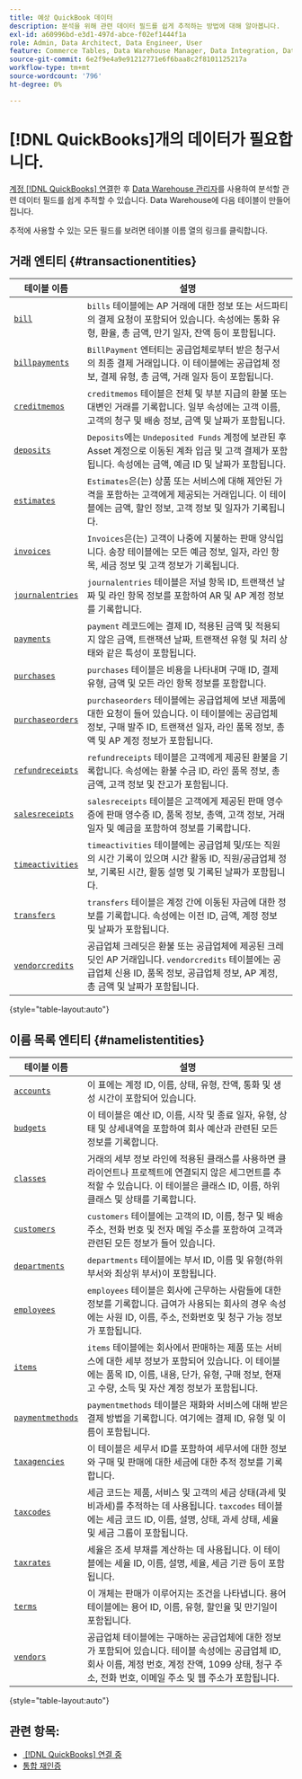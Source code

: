 ```yaml
---
title: 예상 QuickBook 데이터
description: 분석을 위해 관련 데이터 필드를 쉽게 추적하는 방법에 대해 알아봅니다.
exl-id: a60996bd-e3d1-497d-abce-f02ef1444f1a
role: Admin, Data Architect, Data Engineer, User
feature: Commerce Tables, Data Warehouse Manager, Data Integration, Data Import/Export
source-git-commit: 6e2f9e4a9e91212771e6f6baa8c2f8101125217a
workflow-type: tm+mt
source-wordcount: '796'
ht-degree: 0%

---
```


# [!DNL QuickBooks]개의 데이터가 필요합니다.

[계정 [!DNL QuickBooks] 연결](../../../data-analyst/importing-data/integrations/quickbooks.md)한 후 [Data Warehouse 관리자](../../../data-analyst/data-warehouse-mgr/tour-dwm.md)를 사용하여 분석할 관련 데이터 필드를 쉽게 추적할 수 있습니다. Data Warehouse에 다음 테이블이 만들어집니다.

추적에 사용할 수 있는 모든 필드를 보려면 테이블 이름 열의 링크를 클릭합니다.

## 거래 엔티티 {#transactionentities}

| **테이블 이름** | **설명** |
|-----|-----|
| [`bill`](https://developer.intuit.com/app/developer/qbo/docs/api/accounting/all-entities/Bill) | `bills` 테이블에는 AP 거래에 대한 정보 또는 서드파티의 결제 요청이 포함되어 있습니다. 속성에는 통화 유형, 환율, 총 금액, 만기 일자, 잔액 등이 포함됩니다. |
| [`billpayments`](https://developer.intuit.com/app/developer/qbo/docs/api/accounting/all-entities/BillPayment) | `BillPayment` 엔터티는 공급업체로부터 받은 청구서의 최종 결제 거래입니다. 이 테이블에는 공급업체 정보, 결제 유형, 총 금액, 거래 일자 등이 포함됩니다. |
| [`creditmemos`](https://developer.intuit.com/app/developer/qbo/docs/api/accounting/all-entities/CreditMemo) | `creditmemos` 테이블은 전체 및 부분 지급의 환불 또는 대변인 거래를 기록합니다. 일부 속성에는 고객 이름, 고객의 청구 및 배송 정보, 금액 및 날짜가 포함됩니다. |
| [`deposits`](https://developer.intuit.com/app/developer/qbo/docs/api/accounting/all-entities/Deposit) | `Deposits`에는 `Undeposited Funds` 계정에 보관된 후 Asset 계정으로 이동된 계좌 입금 및 고객 결제가 포함됩니다. 속성에는 금액, 예금 ID 및 날짜가 포함됩니다. |
| [`estimates`](https://developer.intuit.com/app/developer/qbo/docs/api/accounting/all-entities/Estimate) | `Estimates`은(는) 상품 또는 서비스에 대해 제안된 가격을 포함하는 고객에게 제공되는 거래입니다. 이 테이블에는 금액, 할인 정보, 고객 정보 및 일자가 기록됩니다. |
| [`invoices`](https://developer.intuit.com/app/developer/qbo/docs/api/accounting/all-entities/Invoice) | `Invoices`은(는) 고객이 나중에 지불하는 판매 양식입니다. 송장 테이블에는 모든 예금 정보, 일자, 라인 항목, 세금 정보 및 고객 정보가 기록됩니다. |
| [`journalentries`](https://developer.intuit.com/app/developer/qbo/docs/api/accounting/all-entities/JournalEntry) | `journalentries` 테이블은 저널 항목 ID, 트랜잭션 날짜 및 라인 항목 정보를 포함하여 AR 및 AP 계정 정보를 기록합니다. |
| [`payments`](https://developer.intuit.com/app/developer/qbo/docs/api/accounting/all-entities/Payment) | `payment` 레코드에는 결제 ID, 적용된 금액 및 적용되지 않은 금액, 트랜잭션 날짜, 트랜잭션 유형 및 처리 상태와 같은 특성이 포함됩니다. |
| [`purchases`](https://developer.intuit.com/app/developer/qbo/docs/api/accounting/all-entities/Purchase) | `purchases` 테이블은 비용을 나타내며 구매 ID, 결제 유형, 금액 및 모든 라인 항목 정보를 포함합니다. |
| [`purchaseorders`](https://developer.intuit.com/app/developer/qbo/docs/api/accounting/all-entities/PurchaseOrder) | `purchaseorders` 테이블에는 공급업체에 보낸 제품에 대한 요청이 들어 있습니다. 이 테이블에는 공급업체 정보, 구매 발주 ID, 트랜잭션 일자, 라인 품목 정보, 총액 및 AP 계정 정보가 포함됩니다. |
| [`refundreceipts`](https://developer.intuit.com/app/developer/qbo/docs/api/accounting/all-entities/RefundReceipt) | `refundreceipts` 테이블은 고객에게 제공된 환불을 기록합니다. 속성에는 환불 수금 ID, 라인 품목 정보, 총 금액, 고객 정보 및 잔고가 포함됩니다. |
| [`salesreceipts`](https://developer.intuit.com/app/developer/qbo/docs/api/accounting/all-entities/SalesReceipt) | `salesreceipts` 테이블은 고객에게 제공된 판매 영수증에 판매 영수증 ID, 품목 정보, 총액, 고객 정보, 거래 일자 및 예금을 포함하여 정보를 기록합니다. |
| [`timeactivities`](https://developer.intuit.com/app/developer/qbo/docs/api/accounting/all-entities/TimeActivity) | `timeactivities` 테이블에는 공급업체 및/또는 직원의 시간 기록이 있으며 시간 활동 ID, 직원/공급업체 정보, 기록된 시간, 활동 설명 및 기록된 날짜가 포함됩니다. |
| [`transfers`](https://developer.intuit.com/app/developer/qbo/docs/api/accounting/all-entities/Transfer) | `transfers` 테이블은 계정 간에 이동된 자금에 대한 정보를 기록합니다. 속성에는 이전 ID, 금액, 계정 정보 및 날짜가 포함됩니다. |
| [`vendorcredits`](https://developer.intuit.com/app/developer/qbo/docs/api/accounting/all-entities/VendorCredit) | 공급업체 크레딧은 환불 또는 공급업체에 제공된 크레딧인 AP 거래입니다. `vendorcredits` 테이블에는 공급업체 신용 ID, 품목 정보, 공급업체 정보, AP 계정, 총 금액 및 날짜가 포함됩니다. |

{style="table-layout:auto"}

## 이름 목록 엔티티 {#namelistentities}

| **테이블 이름** | **설명** |
|-----|-----|
| [`accounts`](https://developer.intuit.com/app/developer/qbo/docs/api/accounting/all-entities/Account) | 이 표에는 계정 ID, 이름, 상태, 유형, 잔액, 통화 및 생성 시간이 포함되어 있습니다. |
| [`budgets`](https://developer.intuit.com/app/developer/qbo/docs/api/accounting/all-entities/Budget) | 이 테이블은 예산 ID, 이름, 시작 및 종료 일자, 유형, 상태 및 상세내역을 포함하여 회사 예산과 관련된 모든 정보를 기록합니다. |
| [`classes`](https://developer.intuit.com/app/developer/qbo/docs/api/accounting/all-entities/Class) | 거래의 세부 정보 라인에 적용된 클래스를 사용하면 클라이언트나 프로젝트에 연결되지 않은 세그먼트를 추적할 수 있습니다. 이 테이블은 클래스 ID, 이름, 하위 클래스 및 상태를 기록합니다. |
| [`customers`](https://developer.intuit.com/app/developer/qbo/docs/api/accounting/all-entities/Customer) | `customers` 테이블에는 고객의 ID, 이름, 청구 및 배송 주소, 전화 번호 및 전자 메일 주소를 포함하여 고객과 관련된 모든 정보가 들어 있습니다. |
| [`departments`](https://developer.intuit.com/app/developer/qbo/docs/api/accounting/all-entities/Department) | `departments` 테이블에는 부서 ID, 이름 및 유형(하위 부서와 최상위 부서)이 포함됩니다. |
| [`employees`](https://developer.intuit.com/app/developer/qbo/docs/api/accounting/all-entities/Employee) | `employees` 테이블은 회사에 근무하는 사람들에 대한 정보를 기록합니다. 급여가 사용되는 회사의 경우 속성에는 사원 ID, 이름, 주소, 전화번호 및 청구 가능 정보가 포함됩니다. |
| [`items`](https://developer.intuit.com/app/developer/qbo/docs/api/accounting/all-entities/Item) | `items` 테이블에는 회사에서 판매하는 제품 또는 서비스에 대한 세부 정보가 포함되어 있습니다. 이 테이블에는 품목 ID, 이름, 내용, 단가, 유형, 구매 정보, 현재고 수량, 소득 및 자산 계정 정보가 포함됩니다. |
| [`paymentmethods`](https://developer.intuit.com/app/developer/qbo/docs/api/accounting/all-entities/PaymentMethod) | `paymentmethods` 테이블은 재화와 서비스에 대해 받은 결제 방법을 기록합니다. 여기에는 결제 ID, 유형 및 이름이 포함됩니다. |
| [`taxagencies`](https://developer.intuit.com/app/developer/qbo/docs/api/accounting/all-entities/TaxAgency) | 이 테이블은 세무서 ID를 포함하여 세무서에 대한 정보와 구매 및 판매에 대한 세금에 대한 추적 정보를 기록합니다. |
| [`taxcodes`](https://developer.intuit.com/app/developer/qbo/docs/api/accounting/all-entities/TaxCode) | 세금 코드는 제품, 서비스 및 고객의 세금 상태(과세 및 비과세)를 추적하는 데 사용됩니다. `taxcodes` 테이블에는 세금 코드 ID, 이름, 설명, 상태, 과세 상태, 세율 및 세금 그룹이 포함됩니다. |
| [`taxrates`](https://developer.intuit.com/app/developer/qbo/docs/api/accounting/all-entities/TaxRate) | 세율은 조세 부채를 계산하는 데 사용됩니다. 이 테이블에는 세율 ID, 이름, 설명, 세율, 세금 기관 등이 포함됩니다. |
| [`terms`](https://developer.intuit.com/app/developer/qbo/docs/api/accounting/all-entities/Term) | 이 개체는 판매가 이루어지는 조건을 나타냅니다. 용어 테이블에는 용어 ID, 이름, 유형, 할인율 및 만기일이 포함됩니다. |
| [`vendors`](https://developer.intuit.com/app/developer/qbo/docs/api/accounting/all-entities/Vendor) | 공급업체 테이블에는 구매하는 공급업체에 대한 정보가 포함되어 있습니다. 테이블 속성에는 공급업체 ID, 회사 이름, 계정 번호, 계정 잔액, 1099 상태, 청구 주소, 전화 번호, 이메일 주소 및 웹 주소가 포함됩니다. |

{style="table-layout:auto"}

## 관련 항목:

* [&#x200B; [!DNL QuickBooks] 연결 중](../integrations/quickbooks.md)
* [통합 재인증](https://experienceleague.adobe.com/docs/commerce-knowledge-base/kb/how-to/mbi-reauthenticating-integrations.html?lang=ko)
